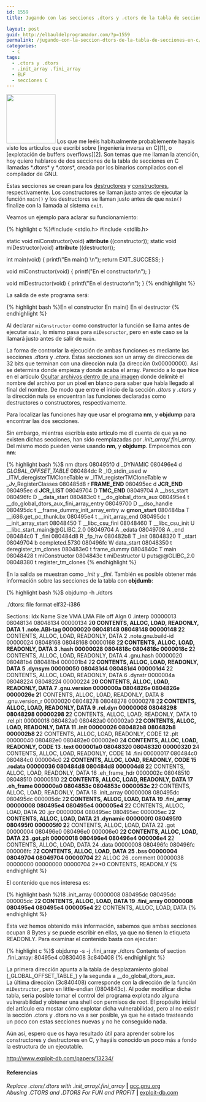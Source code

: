 ```yaml
---
id: 1559
title: Jugando con las secciones .dtors y .ctors de la tabla de secciones en C

layout: post
guid: http://elbauldelprogramador.com/?p=1559
permalink: /jugando-con-la-seccion-dtors-de-la-tabla-de-secciones-en-c/
categories:
  - C
tags:
  - .ctors y .dtors
  - .init_array .fini_array
  - ELF
  - secciones C
---
```

<img src="http://lh4.ggpht.com/_IlK2pNFFgGM/TROxbBd0LMI/AAAAAAAAAOA/YQiMnAyp4EQ/text-x-c%2B%2Bsrc.png" width="128" height="128" class="alignleft" />  
Los que me leéis habitualmente probablemente hayais visto los artículos que escribí sobre [ingeniería inversa en C][1], o [explotación de buffers overflows][2]. Son temas que me llaman la atención, hoy quiero hablaros de dos secciones de la tabla de secciones en C llamadas *.dtors* y *.ctors*, creada por los binarios compilados con el compilador de GNU.

Estas secciones se crean para los [destructores][3] y [constructores][4], respectivamente. Los constructores se llaman justo antes de ejecutar la función `main()` y los destructores se llaman justo antes de que `main()` finalize con la llamada al sistema `exit`.

Veamos un ejemplo para aclarar su funcionamiento:  
  
<!--more-->

{% highlight c %}#include &lt;stdio.h>
#include &lt;stdlib.h>

static void
miConstructor(void) __attribute__ ((constructor));
static void
miDestructor(void) __attribute__ ((destructor));

int
main(void) {
 printf("En main() \n");
    return EXIT_SUCCESS;
}

void
miConstructor(void) {
  printf("En el constructor\n");
}

void
miDestructor(void) {
    printf("En el destructor\n");
}
{% endhighlight %}

La salida de este programa será:

{% highlight bash %}En el constructor
En main() 
En el destructor
{% endhighlight %}

Al declarar `miConstructor` como constructor la función se llama antes de ejecutar `main`, lo mismo pasa para `miDescructor`, pero en este caso se la llamará justo antes de salir de `main`.

La forma de controrlar la ejecución de ambas funciones es mediante las secciones *.dtors* y *.ctors*. Estas secciones son un array de direcciones de 32 bits que terminan con una dirección nula (la dirección 0x00000000). Así se determina donde empieza y donde acaba el array. Parecido a lo que hice en el artículo [Ocultar archivos dentro de una imagen][5] donde delimité el nombre del archivo por un pixel en blanco para saber que había llegado al final del nombre. De modo que entre el inicio de la sección *.dtors* y *.ctors* y la dirección nula se encuentran las funciones declaradas como destructores o constructores, respectivamente.

Para localizar las funciones hay que usar el programa **nm**, y **objdump** para encontrar las dos secciones.

Sin embargo, mientras escribía este artículo me dí cuenta de que ya no existen dichas secciones, han sido reemplazadas por *.init\_array/.fini\_array*. Del mismo modo pueden verse usando **nm**, y **objdump**. Empecemos con **nm**:

{% highlight bash %}$ nm dtors
080495f0 d _DYNAMIC
080496e4 d _GLOBAL_OFFSET_TABLE_
080484dc R _IO_stdin_used
         w _ITM_deregisterTMCloneTable
         w _ITM_registerTMCloneTable
         w _Jv_RegisterClasses
080485d8 r __FRAME_END__
080495ec d __JCR_END__
080495ec d __JCR_LIST__
08049704 D __TMC_END__
08049704 A __bss_start
080496fc D __data_start
080483c0 t __do_global_dtors_aux
080495e4 t __do_global_dtors_aux_fini_array_entry
08049700 D __dso_handle
080495dc t __frame_dummy_init_array_entry
         w __gmon_start__
080484ba T __i686.get_pc_thunk.bx
080495e4 t __init_array_end
080495dc t __init_array_start
08048450 T __libc_csu_fini
08048460 T __libc_csu_init
         U __libc_start_main@@GLIBC_2.0
08049704 A _edata
08049708 A _end
080484c0 T _fini
080484d8 R _fp_hw
080482b8 T _init
08048320 T _start
08049704 b completed.5730
080496fc W data_start
08048350 t deregister_tm_clones
080483e0 t frame_dummy
0804840c T main
08048428 t miConstructor
0804843c t miDestructor
         U puts@@GLIBC_2.0
08048380 t register_tm_clones
{% endhighlight %}

En la salida se muestran como *_init* y *_fini*. También es posible obtener más información sobre las secciones de la tabla con **objdumb**:

{% highlight bash %}$ objdump -h ./dtors

./dtors:     file format elf32-i386

Sections:
Idx Name          Size      VMA       LMA       File off  Algn
  0 .interp       00000013  08048134  08048134  00000134  2**0
                  CONTENTS, ALLOC, LOAD, READONLY, DATA
  1 .note.ABI-tag 00000020  08048148  08048148  00000148  2**2
                  CONTENTS, ALLOC, LOAD, READONLY, DATA
  2 .note.gnu.build-id 00000024  08048168  08048168  00000168  2**2
                  CONTENTS, ALLOC, LOAD, READONLY, DATA
  3 .hash         00000028  0804818c  0804818c  0000018c  2**2
                  CONTENTS, ALLOC, LOAD, READONLY, DATA
  4 .gnu.hash     00000020  080481b4  080481b4  000001b4  2**2
                  CONTENTS, ALLOC, LOAD, READONLY, DATA
  5 .dynsym       00000050  080481d4  080481d4  000001d4  2**2
                  CONTENTS, ALLOC, LOAD, READONLY, DATA
  6 .dynstr       0000004a  08048224  08048224  00000224  2**0
                  CONTENTS, ALLOC, LOAD, READONLY, DATA
  7 .gnu.version  0000000a  0804826e  0804826e  0000026e  2**1
                  CONTENTS, ALLOC, LOAD, READONLY, DATA
  8 .gnu.version_r 00000020  08048278  08048278  00000278  2**2
                  CONTENTS, ALLOC, LOAD, READONLY, DATA
  9 .rel.dyn      00000008  08048298  08048298  00000298  2**2
                  CONTENTS, ALLOC, LOAD, READONLY, DATA
 10 .rel.plt      00000018  080482a0  080482a0  000002a0  2**2
                  CONTENTS, ALLOC, LOAD, READONLY, DATA
 11 .init         00000026  080482b8  080482b8  000002b8  2**2
                  CONTENTS, ALLOC, LOAD, READONLY, CODE
 12 .plt          00000040  080482e0  080482e0  000002e0  2**4
                  CONTENTS, ALLOC, LOAD, READONLY, CODE
 13 .text         000001a0  08048320  08048320  00000320  2**4
                  CONTENTS, ALLOC, LOAD, READONLY, CODE
 14 .fini         00000017  080484c0  080484c0  000004c0  2**2
                  CONTENTS, ALLOC, LOAD, READONLY, CODE
 15 .rodata       00000036  080484d8  080484d8  000004d8  2**2
                  CONTENTS, ALLOC, LOAD, READONLY, DATA
 16 .eh_frame_hdr 0000002c  08048510  08048510  00000510  2**2
                  CONTENTS, ALLOC, LOAD, READONLY, DATA
 17 .eh_frame     000000a0  0804853c  0804853c  0000053c  2**2
                  CONTENTS, ALLOC, LOAD, READONLY, DATA
 18 .init_array   00000008  080495dc  080495dc  000005dc  2**2
                  CONTENTS, ALLOC, LOAD, DATA
 19 .fini_array   00000008  080495e4  080495e4  000005e4  2**2
                  CONTENTS, ALLOC, LOAD, DATA
 20 .jcr          00000004  080495ec  080495ec  000005ec  2**2
                  CONTENTS, ALLOC, LOAD, DATA
 21 .dynamic      000000f0  080495f0  080495f0  000005f0  2**2
                  CONTENTS, ALLOC, LOAD, DATA
 22 .got          00000004  080496e0  080496e0  000006e0  2**2
                  CONTENTS, ALLOC, LOAD, DATA
 23 .got.plt      00000018  080496e4  080496e4  000006e4  2**2
                  CONTENTS, ALLOC, LOAD, DATA
 24 .data         00000008  080496fc  080496fc  000006fc  2**2
                  CONTENTS, ALLOC, LOAD, DATA
 25 .bss          00000004  08049704  08049704  00000704  2**2
                  ALLOC
 26 .comment      00000038  00000000  00000000  00000704  2**0
                  CONTENTS, READONLY
{% endhighlight %}

El contenido que nos interesa es:

{% highlight bash %}18 .init_array   00000008  080495dc  080495dc  000005dc  2**2
                  CONTENTS, ALLOC, LOAD, DATA
 19 .fini_array   00000008  080495e4  080495e4  000005e4  2**2
                  CONTENTS, ALLOC, LOAD, DATA
{% endhighlight %}

Esta vez hemos obtenido más información, sabemos que ambas secciones ocupan 8 Bytes y se puede escribir en ellas, ya que no tienen la etiqueta READONLY. Para examinar el contenido basta con ejecutar:

{% highlight c %}$ objdump -s -j .fini_array ./dtors
Contents of section .fini_array:
 80495e4 c0830408 3c840408
{% endhighlight %}

La primera dirección apunta a la tabla de desplazamiento global (\_GLOBAL\_OFFSET\_TABLE\_) y la segunda a _\_do\_global\_dtors\_aux.  
La última dirección (3c840408) corresponde con la dirección de la función `miDestructor`, pero en little-endian (0804843c). Al poder modificar dicha tabla, sería posible tomar el control del programa explotando alguna vulnerabilidad y obtener una shell con permisos de root. El propósito inicial del artículo era mostar cómo explotar dicha vulnerabilidad, pero al no existir la sección .ctors y .dtors no va a ser posible, ya que he estado trasteando un poco con estas secciones nuevas y no he conseguido nada. 

Aún así, espero que os haya resultado útil para aprender sobre los constructores y destructores en C, y hayáis conocido un poco más a fondo la estructura de un ejecutable.

http://www.exploit-db.com/papers/13234/

#### Referencias

*Replace .ctors/.dtors with .init\_array/.fini\_array* **|** <a href="http://gcc.gnu.org/bugzilla/show_bug.cgi?id=46770" target="_blank">gcc.gnu.org</a>  
*Abusing .CTORS and .DTORS For FUN and PROFIT* **|** <a href="http://www.exploit-db.com/papers/13234/" target="_blank">exploit-db.com</a>



 [1]: http://elbauldelprogramador.com/hacking/desafio-de-ingenieria-inversa-en-c-soluciones/ "Desafío de ingeniería inversa en C – Soluciones"
 [2]: http://elbauldelprogramador.com/hacking/explotacion-buffers-overflows-y-exploits-parte-i/ "Explotación – Buffers OverFlows y exploits (Parte I)"
 [3]: /programacion/clases-y-objetos-el-destructor/
 [4]: /programacion/clases-y-objetos-el-constructor/
 [5]: /programacion/ocultar-archivos-y-otras-imagenes-dentro-de-una-imagen/ "Ocultar archivos dentro de una imagen"